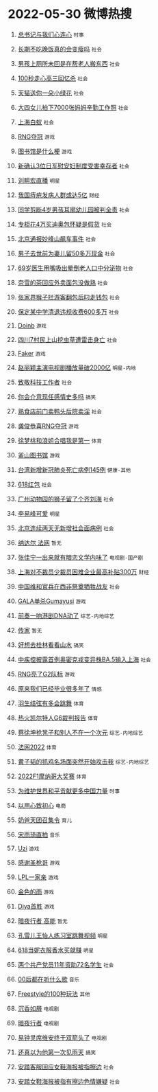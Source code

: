 # 2022-05-30 微博热搜 
1. [总书记与我们心连心](https://m.weibo.cn/search?containerid=100103type%3D1%26t%3D10%26q%3D%23%E6%80%BB%E4%B9%A6%E8%AE%B0%E4%B8%8E%E6%88%91%E4%BB%AC%E5%BF%83%E8%BF%9E%E5%BF%83%23&stream_entry_id=51&isnewpage=1&extparam=seat%3D1%26cate%3D10103%26dgr%3D0%26c_type%3D51%26pos%3D0%26filter_type%3Drealtimehot%26display_time%3D1653866658%26pre_seqid%3D1653866658598013753311&luicode=10000011&lfid=106003type%3D25%26t%3D3%26disable_hot%3D1%26filter_type%3Drealtimehot) `时事` 

2. [长期不吃晚饭真的会变瘦吗](https://m.weibo.cn/search?containerid=100103type%3D1%26t%3D10%26q%3D%23%E9%95%BF%E6%9C%9F%E4%B8%8D%E5%90%83%E6%99%9A%E9%A5%AD%E7%9C%9F%E7%9A%84%E4%BC%9A%E5%8F%98%E7%98%A6%E5%90%97%23&stream_entry_id=31&isnewpage=1&extparam=seat%3D1%26cate%3D0%26lcate%3D5001%26pos%3D0%26filter_type%3Drealtimehot%26dgr%3D0%26c_type%3D31%26flag%3D0%26realpos%3D1%26display_time%3D1653866658%26pre_seqid%3D1653866658598013753311&luicode=10000011&lfid=106003type%3D25%26t%3D3%26disable_hot%3D1%26filter_type%3Drealtimehot) `社会` 

3. [男孩上厕所未回是在帮老人搬东西](https://m.weibo.cn/search?containerid=100103type%3D1%26t%3D10%26q%3D%23%E7%94%B7%E5%AD%A9%E4%B8%8A%E5%8E%95%E6%89%80%E6%9C%AA%E5%9B%9E%E6%98%AF%E5%9C%A8%E5%B8%AE%E8%80%81%E4%BA%BA%E6%90%AC%E4%B8%9C%E8%A5%BF%23&stream_entry_id=31&isnewpage=1&extparam=seat%3D1%26cate%3D0%26lcate%3D5001%26pos%3D1%26filter_type%3Drealtimehot%26dgr%3D0%26c_type%3D31%26flag%3D0%26realpos%3D2%26display_time%3D1653866658%26pre_seqid%3D1653866658598013753311&luicode=10000011&lfid=106003type%3D25%26t%3D3%26disable_hot%3D1%26filter_type%3Drealtimehot) `社会` 

4. [100秒走心高三回忆杀](https://m.weibo.cn/search?containerid=100103type%3D1%26t%3D10%26q%3D%23100%E7%A7%92%E8%B5%B0%E5%BF%83%E9%AB%98%E4%B8%89%E5%9B%9E%E5%BF%86%E6%9D%80%23&stream_entry_id=31&isnewpage=1&extparam=seat%3D1%26cate%3D0%26lcate%3D5001%26pos%3D2%26filter_type%3Drealtimehot%26dgr%3D0%26c_type%3D31%26flag%3D0%26realpos%3D3%26display_time%3D1653866658%26pre_seqid%3D1653866658598013753311&luicode=10000011&lfid=106003type%3D25%26t%3D3%26disable_hot%3D1%26filter_type%3Drealtimehot) `社会` 

5. [天猫送你一朵小绿花](https://m.weibo.cn/search?containerid=100103type%3D1%26t%3D10%26q%3D%23%E5%A4%A9%E7%8C%AB%E9%80%81%E4%BD%A0%E4%B8%80%E6%9C%B5%E5%B0%8F%E7%BB%BF%E8%8A%B1%23&stream_entry_id=31&isnewpage=1&extparam=seat%3D1%26cate%3D0%26lcate%3D5001%26pos%3D3%26filter_type%3Drealtimehot%26dgr%3D0%26c_type%3D31%26adid%3D155815%26topic_ad%3D1%26display_time%3D1653866658%26pre_seqid%3D1653866658598013753311&luicode=10000011&lfid=106003type%3D25%26t%3D3%26disable_hot%3D1%26filter_type%3Drealtimehot) `社会` 

6. [大四女儿拍下7000张妈妈辛勤工作照](https://m.weibo.cn/search?containerid=100103type%3D1%26t%3D10%26q%3D%23%E5%A4%A7%E5%9B%9B%E5%A5%B3%E5%84%BF%E6%8B%8D%E4%B8%8B7000%E5%BC%A0%E5%A6%88%E5%A6%88%E8%BE%9B%E5%8B%A4%E5%B7%A5%E4%BD%9C%E7%85%A7%23&stream_entry_id=31&isnewpage=1&extparam=seat%3D1%26cate%3D0%26lcate%3D5001%26pos%3D4%26filter_type%3Drealtimehot%26dgr%3D0%26c_type%3D31%26flag%3D0%26realpos%3D4%26display_time%3D1653866658%26pre_seqid%3D1653866658598013753311&luicode=10000011&lfid=106003type%3D25%26t%3D3%26disable_hot%3D1%26filter_type%3Drealtimehot) `社会` 

7. [上海白蚁](https://m.weibo.cn/search?containerid=100103type%3D1%26t%3D10%26q%3D%23%E4%B8%8A%E6%B5%B7%E7%99%BD%E8%9A%81%23&stream_entry_id=31&isnewpage=1&extparam=seat%3D1%26cate%3D0%26lcate%3D5001%26pos%3D5%26filter_type%3Drealtimehot%26dgr%3D0%26c_type%3D31%26flag%3D0%26realpos%3D5%26display_time%3D1653866658%26pre_seqid%3D1653866658598013753311&luicode=10000011&lfid=106003type%3D25%26t%3D3%26disable_hot%3D1%26filter_type%3Drealtimehot) `社会` 

8. [RNG夺冠](https://m.weibo.cn/search?containerid=100103type%3D1%26t%3D10%26q%3D%23RNG%E5%A4%BA%E5%86%A0%23&stream_entry_id=31&isnewpage=1&extparam=seat%3D1%26cate%3D0%26lcate%3D5001%26pos%3D6%26filter_type%3Drealtimehot%26dgr%3D0%26c_type%3D31%26flag%3D16%26realpos%3D6%26display_time%3D1653866658%26pre_seqid%3D1653866658598013753311&luicode=10000011&lfid=106003type%3D25%26t%3D3%26disable_hot%3D1%26filter_type%3Drealtimehot) `游戏` 

9. [图书馆是什么梗](https://m.weibo.cn/search?containerid=100103type%3D1%26t%3D10%26q%3D%23%E5%9B%BE%E4%B9%A6%E9%A6%86%E6%98%AF%E4%BB%80%E4%B9%88%E6%A2%97%23&stream_entry_id=31&isnewpage=1&extparam=seat%3D1%26cate%3D0%26lcate%3D5001%26pos%3D7%26filter_type%3Drealtimehot%26dgr%3D0%26c_type%3D31%26flag%3D0%26realpos%3D7%26display_time%3D1653866658%26pre_seqid%3D1653866658598013753311&luicode=10000011&lfid=106003type%3D25%26t%3D3%26disable_hot%3D1%26filter_type%3Drealtimehot) `游戏` 

10. [新确认3位日军慰安妇制度受害幸存者](https://m.weibo.cn/search?containerid=100103type%3D1%26t%3D10%26q%3D%23%E6%96%B0%E7%A1%AE%E8%AE%A43%E4%BD%8D%E6%97%A5%E5%86%9B%E6%85%B0%E5%AE%89%E5%A6%87%E5%88%B6%E5%BA%A6%E5%8F%97%E5%AE%B3%E5%B9%B8%E5%AD%98%E8%80%85%23&stream_entry_id=31&isnewpage=1&extparam=seat%3D1%26cate%3D0%26lcate%3D5001%26pos%3D8%26filter_type%3Drealtimehot%26dgr%3D0%26c_type%3D31%26flag%3D0%26realpos%3D8%26display_time%3D1653866658%26pre_seqid%3D1653866658598013753311&luicode=10000011&lfid=106003type%3D25%26t%3D3%26disable_hot%3D1%26filter_type%3Drealtimehot) `社会` 

11. [刘畊宏直播](https://m.weibo.cn/search?containerid=100103type%3D1%26t%3D10%26q%3D%E5%88%98%E7%95%8A%E5%AE%8F%E7%9B%B4%E6%92%AD&stream_entry_id=31&isnewpage=1&extparam=seat%3D1%26cate%3D0%26lcate%3D5001%26pos%3D9%26filter_type%3Drealtimehot%26dgr%3D0%26c_type%3D31%26flag%3D0%26realpos%3D9%26display_time%3D1653866658%26pre_seqid%3D1653866658598013753311&luicode=10000011&lfid=106003type%3D25%26t%3D3%26disable_hot%3D1%26filter_type%3Drealtimehot) `明星` 

12. [我国痔疮发病人群或达5亿](https://m.weibo.cn/search?containerid=100103type%3D1%26t%3D10%26q%3D%23%E6%88%91%E5%9B%BD%E7%97%94%E7%96%AE%E5%8F%91%E7%97%85%E4%BA%BA%E7%BE%A4%E6%88%96%E8%BE%BE5%E4%BA%BF%23&stream_entry_id=31&isnewpage=1&extparam=seat%3D1%26cate%3D0%26lcate%3D5001%26pos%3D10%26filter_type%3Drealtimehot%26dgr%3D0%26c_type%3D31%26flag%3D0%26realpos%3D10%26display_time%3D1653866658%26pre_seqid%3D1653866658598013753311&luicode=10000011&lfid=106003type%3D25%26t%3D3%26disable_hot%3D1%26filter_type%3Drealtimehot) `财经` 

13. [同学剪断4岁男孩耳廓幼儿园被判全责](https://m.weibo.cn/search?containerid=100103type%3D1%26t%3D10%26q%3D%23%E5%90%8C%E5%AD%A6%E5%89%AA%E6%96%AD4%E5%B2%81%E7%94%B7%E5%AD%A9%E8%80%B3%E5%BB%93%E5%B9%BC%E5%84%BF%E5%9B%AD%E8%A2%AB%E5%88%A4%E5%85%A8%E8%B4%A3%23&stream_entry_id=31&isnewpage=1&extparam=seat%3D1%26cate%3D0%26lcate%3D5001%26pos%3D11%26filter_type%3Drealtimehot%26dgr%3D0%26c_type%3D31%26flag%3D0%26realpos%3D11%26display_time%3D1653866658%26pre_seqid%3D1653866658598013753311&luicode=10000011&lfid=106003type%3D25%26t%3D3%26disable_hot%3D1%26filter_type%3Drealtimehot) `社会` 

14. [专柜花4万买迪奥包怀疑是假货](https://m.weibo.cn/search?containerid=100103type%3D1%26t%3D10%26q%3D%23%E4%B8%93%E6%9F%9C%E8%8A%B14%E4%B8%87%E4%B9%B0%E8%BF%AA%E5%A5%A5%E5%8C%85%E6%80%80%E7%96%91%E6%98%AF%E5%81%87%E8%B4%A7%23&stream_entry_id=31&isnewpage=1&extparam=seat%3D1%26cate%3D0%26lcate%3D5001%26pos%3D12%26filter_type%3Drealtimehot%26dgr%3D0%26c_type%3D31%26flag%3D0%26realpos%3D12%26display_time%3D1653866658%26pre_seqid%3D1653866658598013753311&luicode=10000011&lfid=106003type%3D25%26t%3D3%26disable_hot%3D1%26filter_type%3Drealtimehot) `社会` 

15. [北京通报妙峰山飙车事件](https://m.weibo.cn/search?containerid=100103type%3D1%26t%3D10%26q%3D%23%E5%8C%97%E4%BA%AC%E9%80%9A%E6%8A%A5%E5%A6%99%E5%B3%B0%E5%B1%B1%E9%A3%99%E8%BD%A6%E4%BA%8B%E4%BB%B6%23&stream_entry_id=31&isnewpage=1&extparam=seat%3D1%26cate%3D0%26lcate%3D5001%26pos%3D13%26filter_type%3Drealtimehot%26dgr%3D0%26c_type%3D31%26flag%3D0%26realpos%3D13%26display_time%3D1653866658%26pre_seqid%3D1653866658598013753311&luicode=10000011&lfid=106003type%3D25%26t%3D3%26disable_hot%3D1%26filter_type%3Drealtimehot) `社会` 

16. [男子去世前为妻儿留50多万现金](https://m.weibo.cn/search?containerid=100103type%3D1%26t%3D10%26q%3D%23%E7%94%B7%E5%AD%90%E5%8E%BB%E4%B8%96%E5%89%8D%E4%B8%BA%E5%A6%BB%E5%84%BF%E7%95%9950%E5%A4%9A%E4%B8%87%E7%8E%B0%E9%87%91%23&stream_entry_id=31&isnewpage=1&extparam=seat%3D1%26cate%3D0%26lcate%3D5001%26pos%3D14%26filter_type%3Drealtimehot%26dgr%3D0%26c_type%3D31%26flag%3D0%26realpos%3D14%26display_time%3D1653866658%26pre_seqid%3D1653866658598013753311&luicode=10000011&lfid=106003type%3D25%26t%3D3%26disable_hot%3D1%26filter_type%3Drealtimehot) `社会` 

17. [69岁医生用嘴吸出晕倒老人口中分泌物](https://m.weibo.cn/search?containerid=100103type%3D1%26t%3D10%26q%3D%2369%E5%B2%81%E5%8C%BB%E7%94%9F%E7%94%A8%E5%98%B4%E5%90%B8%E5%87%BA%E6%99%95%E5%80%92%E8%80%81%E4%BA%BA%E5%8F%A3%E4%B8%AD%E5%88%86%E6%B3%8C%E7%89%A9%23&stream_entry_id=31&isnewpage=1&extparam=seat%3D1%26cate%3D0%26lcate%3D5001%26pos%3D15%26filter_type%3Drealtimehot%26dgr%3D0%26c_type%3D31%26flag%3D0%26realpos%3D15%26display_time%3D1653866658%26pre_seqid%3D1653866658598013753311&luicode=10000011&lfid=106003type%3D25%26t%3D3%26disable_hot%3D1%26filter_type%3Drealtimehot) `社会` 

18. [奈雪的茶回应外卖面包没做熟](https://m.weibo.cn/search?containerid=100103type%3D1%26t%3D10%26q%3D%23%E5%A5%88%E9%9B%AA%E7%9A%84%E8%8C%B6%E5%9B%9E%E5%BA%94%E5%A4%96%E5%8D%96%E9%9D%A2%E5%8C%85%E6%B2%A1%E5%81%9A%E7%86%9F%23&stream_entry_id=31&isnewpage=1&extparam=seat%3D1%26cate%3D0%26lcate%3D5001%26pos%3D16%26filter_type%3Drealtimehot%26dgr%3D0%26c_type%3D31%26flag%3D0%26realpos%3D16%26display_time%3D1653866658%26pre_seqid%3D1653866658598013753311&luicode=10000011&lfid=106003type%3D25%26t%3D3%26disable_hot%3D1%26filter_type%3Drealtimehot) `社会` 

19. [张家界猴子拦游客翻包后叼走钱包](https://m.weibo.cn/search?containerid=100103type%3D1%26t%3D10%26q%3D%23%E5%BC%A0%E5%AE%B6%E7%95%8C%E7%8C%B4%E5%AD%90%E6%8B%A6%E6%B8%B8%E5%AE%A2%E7%BF%BB%E5%8C%85%E5%90%8E%E5%8F%BC%E8%B5%B0%E9%92%B1%E5%8C%85%23&stream_entry_id=31&isnewpage=1&extparam=seat%3D1%26cate%3D0%26lcate%3D5001%26pos%3D17%26filter_type%3Drealtimehot%26dgr%3D0%26c_type%3D31%26flag%3D0%26realpos%3D17%26display_time%3D1653866658%26pre_seqid%3D1653866658598013753311&luicode=10000011&lfid=106003type%3D25%26t%3D3%26disable_hot%3D1%26filter_type%3Drealtimehot) `社会` 

20. [保定某中学清退违规收费600多万](https://m.weibo.cn/search?containerid=100103type%3D1%26t%3D10%26q%3D%23%E4%BF%9D%E5%AE%9A%E6%9F%90%E4%B8%AD%E5%AD%A6%E6%B8%85%E9%80%80%E8%BF%9D%E8%A7%84%E6%94%B6%E8%B4%B9600%E5%A4%9A%E4%B8%87%23&stream_entry_id=31&isnewpage=1&extparam=seat%3D1%26cate%3D0%26lcate%3D5001%26pos%3D18%26filter_type%3Drealtimehot%26dgr%3D0%26c_type%3D31%26flag%3D0%26realpos%3D18%26display_time%3D1653866658%26pre_seqid%3D1653866658598013753311&luicode=10000011&lfid=106003type%3D25%26t%3D3%26disable_hot%3D1%26filter_type%3Drealtimehot) `社会` 

21. [Doinb](https://m.weibo.cn/search?containerid=100103type%3D1%26t%3D10%26q%3DDoinb&stream_entry_id=31&isnewpage=1&extparam=seat%3D1%26cate%3D0%26lcate%3D5001%26pos%3D19%26filter_type%3Drealtimehot%26dgr%3D0%26c_type%3D31%26flag%3D0%26realpos%3D19%26display_time%3D1653866658%26pre_seqid%3D1653866658598013753311&luicode=10000011&lfid=106003type%3D25%26t%3D3%26disable_hot%3D1%26filter_type%3Drealtimehot) `游戏` 

22. [四川7村民上山挖虫草遭雷击身亡](https://m.weibo.cn/search?containerid=100103type%3D1%26t%3D10%26q%3D%23%E5%9B%9B%E5%B7%9D7%E6%9D%91%E6%B0%91%E4%B8%8A%E5%B1%B1%E6%8C%96%E8%99%AB%E8%8D%89%E9%81%AD%E9%9B%B7%E5%87%BB%E8%BA%AB%E4%BA%A1%23&stream_entry_id=31&isnewpage=1&extparam=seat%3D1%26cate%3D0%26lcate%3D5001%26pos%3D20%26filter_type%3Drealtimehot%26dgr%3D0%26c_type%3D31%26flag%3D0%26realpos%3D20%26display_time%3D1653866658%26pre_seqid%3D1653866658598013753311&luicode=10000011&lfid=106003type%3D25%26t%3D3%26disable_hot%3D1%26filter_type%3Drealtimehot) `社会` 

23. [Faker](https://m.weibo.cn/search?containerid=100103type%3D1%26t%3D10%26q%3DFaker&stream_entry_id=31&isnewpage=1&extparam=seat%3D1%26cate%3D0%26lcate%3D5001%26pos%3D21%26filter_type%3Drealtimehot%26dgr%3D0%26c_type%3D31%26flag%3D0%26realpos%3D21%26display_time%3D1653866658%26pre_seqid%3D1653866658598013753311&luicode=10000011&lfid=106003type%3D25%26t%3D3%26disable_hot%3D1%26filter_type%3Drealtimehot) `游戏` 

24. [赵丽颖主演电视剧播放量破2000亿](https://m.weibo.cn/search?containerid=100103type%3D1%26t%3D10%26q%3D%23%E8%B5%B5%E4%B8%BD%E9%A2%96%E4%B8%BB%E6%BC%94%E7%94%B5%E8%A7%86%E5%89%A7%E6%92%AD%E6%94%BE%E9%87%8F%E7%A0%B42000%E4%BA%BF%23&stream_entry_id=31&isnewpage=1&extparam=seat%3D1%26cate%3D0%26lcate%3D5001%26pos%3D22%26filter_type%3Drealtimehot%26dgr%3D0%26c_type%3D31%26flag%3D0%26realpos%3D22%26display_time%3D1653866658%26pre_seqid%3D1653866658598013753311&luicode=10000011&lfid=106003type%3D25%26t%3D3%26disable_hot%3D1%26filter_type%3Drealtimehot) `明星-内地` 

25. [致敬科技工作者](https://m.weibo.cn/search?containerid=100103type%3D1%26t%3D10%26q%3D%23%E8%87%B4%E6%95%AC%E7%A7%91%E6%8A%80%E5%B7%A5%E4%BD%9C%E8%80%85%23&stream_entry_id=31&isnewpage=1&extparam=seat%3D1%26cate%3D0%26lcate%3D5001%26pos%3D23%26filter_type%3Drealtimehot%26dgr%3D0%26c_type%3D31%26flag%3D1%26realpos%3D23%26display_time%3D1653866658%26pre_seqid%3D1653866658598013753311&luicode=10000011&lfid=106003type%3D25%26t%3D3%26disable_hot%3D1%26filter_type%3Drealtimehot) `社会` 

26. [你会介意现任感情史多吗](https://m.weibo.cn/search?containerid=100103type%3D1%26t%3D10%26q%3D%23%E4%BD%A0%E4%BC%9A%E4%BB%8B%E6%84%8F%E7%8E%B0%E4%BB%BB%E6%84%9F%E6%83%85%E5%8F%B2%E5%A4%9A%E5%90%97%23&stream_entry_id=31&isnewpage=1&extparam=seat%3D1%26cate%3D0%26lcate%3D5001%26pos%3D24%26filter_type%3Drealtimehot%26dgr%3D0%26c_type%3D31%26flag%3D0%26realpos%3D24%26display_time%3D1653866658%26pre_seqid%3D1653866658598013753311&luicode=10000011&lfid=106003type%3D25%26t%3D3%26disable_hot%3D1%26filter_type%3Drealtimehot) `搞笑` 

27. [熟食店前门卖鸭头后院卖淫](https://m.weibo.cn/search?containerid=100103type%3D1%26t%3D10%26q%3D%23%E7%86%9F%E9%A3%9F%E5%BA%97%E5%89%8D%E9%97%A8%E5%8D%96%E9%B8%AD%E5%A4%B4%E5%90%8E%E9%99%A2%E5%8D%96%E6%B7%AB%23&stream_entry_id=31&isnewpage=1&extparam=seat%3D1%26cate%3D0%26lcate%3D5001%26pos%3D25%26filter_type%3Drealtimehot%26dgr%3D0%26c_type%3D31%26flag%3D0%26realpos%3D25%26display_time%3D1653866658%26pre_seqid%3D1653866658598013753311&luicode=10000011&lfid=106003type%3D25%26t%3D3%26disable_hot%3D1%26filter_type%3Drealtimehot) `社会` 

28. [龚俊恭喜RNG夺冠](https://m.weibo.cn/search?containerid=100103type%3D1%26t%3D10%26q%3D%23%E9%BE%9A%E4%BF%8A%E6%81%AD%E5%96%9CRNG%E5%A4%BA%E5%86%A0%23&stream_entry_id=31&isnewpage=1&extparam=seat%3D1%26cate%3D0%26lcate%3D5001%26pos%3D26%26filter_type%3Drealtimehot%26dgr%3D0%26c_type%3D31%26flag%3D0%26realpos%3D26%26display_time%3D1653866658%26pre_seqid%3D1653866658598013753311&luicode=10000011&lfid=106003type%3D25%26t%3D3%26disable_hot%3D1%26filter_type%3Drealtimehot) `游戏` 

29. [徐梦桃和浪姐合唱我是第一](https://m.weibo.cn/search?containerid=100103type%3D1%26t%3D10%26q%3D%23%E5%BE%90%E6%A2%A6%E6%A1%83%E5%92%8C%E6%B5%AA%E5%A7%90%E5%90%88%E5%94%B1%E6%88%91%E6%98%AF%E7%AC%AC%E4%B8%80%23&stream_entry_id=31&isnewpage=1&extparam=seat%3D1%26cate%3D0%26lcate%3D5001%26pos%3D27%26filter_type%3Drealtimehot%26dgr%3D0%26c_type%3D31%26flag%3D0%26realpos%3D27%26display_time%3D1653866658%26pre_seqid%3D1653866658598013753311&luicode=10000011&lfid=106003type%3D25%26t%3D3%26disable_hot%3D1%26filter_type%3Drealtimehot) `体育` 

30. [釜山图书馆](https://m.weibo.cn/search?containerid=100103type%3D1%26t%3D10%26q%3D%23%E9%87%9C%E5%B1%B1%E5%9B%BE%E4%B9%A6%E9%A6%86%23&stream_entry_id=31&isnewpage=1&extparam=seat%3D1%26cate%3D0%26lcate%3D5001%26pos%3D28%26filter_type%3Drealtimehot%26dgr%3D0%26c_type%3D31%26flag%3D0%26realpos%3D28%26display_time%3D1653866658%26pre_seqid%3D1653866658598013753311&luicode=10000011&lfid=106003type%3D25%26t%3D3%26disable_hot%3D1%26filter_type%3Drealtimehot) `游戏` 

31. [台湾新增新冠肺炎死亡病例145例](https://m.weibo.cn/search?containerid=100103type%3D1%26t%3D10%26q%3D%23%E5%8F%B0%E6%B9%BE%E6%96%B0%E5%A2%9E%E6%96%B0%E5%86%A0%E8%82%BA%E7%82%8E%E6%AD%BB%E4%BA%A1%E7%97%85%E4%BE%8B145%E4%BE%8B%23&stream_entry_id=31&isnewpage=1&extparam=seat%3D1%26cate%3D0%26lcate%3D5001%26pos%3D29%26filter_type%3Drealtimehot%26dgr%3D0%26c_type%3D31%26flag%3D0%26realpos%3D29%26display_time%3D1653866658%26pre_seqid%3D1653866658598013753311&luicode=10000011&lfid=106003type%3D25%26t%3D3%26disable_hot%3D1%26filter_type%3Drealtimehot) `健康-其他` 

32. [618红包](https://m.weibo.cn/search?containerid=100103type%3D1%26t%3D10%26q%3D%23618%E7%BA%A2%E5%8C%85%23&stream_entry_id=31&isnewpage=1&extparam=seat%3D1%26cate%3D0%26lcate%3D5001%26pos%3D30%26filter_type%3Drealtimehot%26dgr%3D0%26c_type%3D31%26flag%3D0%26realpos%3D30%26display_time%3D1653866658%26pre_seqid%3D1653866658598013753311&luicode=10000011&lfid=106003type%3D25%26t%3D3%26disable_hot%3D1%26filter_type%3Drealtimehot) `社会` 

33. [广州动物园的狮子留了个齐刘海](https://m.weibo.cn/search?containerid=100103type%3D1%26t%3D10%26q%3D%23%E5%B9%BF%E5%B7%9E%E5%8A%A8%E7%89%A9%E5%9B%AD%E7%9A%84%E7%8B%AE%E5%AD%90%E7%95%99%E4%BA%86%E4%B8%AA%E9%BD%90%E5%88%98%E6%B5%B7%23&stream_entry_id=31&isnewpage=1&extparam=seat%3D1%26cate%3D0%26lcate%3D5001%26pos%3D31%26filter_type%3Drealtimehot%26dgr%3D0%26c_type%3D31%26flag%3D0%26realpos%3D31%26display_time%3D1653866658%26pre_seqid%3D1653866658598013753311&luicode=10000011&lfid=106003type%3D25%26t%3D3%26disable_hot%3D1%26filter_type%3Drealtimehot) `社会` 

34. [李易峰可爱](https://m.weibo.cn/search?containerid=100103type%3D1%26t%3D10%26q%3D%23%E6%9D%8E%E6%98%93%E5%B3%B0%E5%8F%AF%E7%88%B1%23&stream_entry_id=31&isnewpage=1&extparam=seat%3D1%26cate%3D0%26lcate%3D5001%26pos%3D32%26filter_type%3Drealtimehot%26dgr%3D0%26c_type%3D31%26flag%3D0%26realpos%3D32%26display_time%3D1653866658%26pre_seqid%3D1653866658598013753311&luicode=10000011&lfid=106003type%3D25%26t%3D3%26disable_hot%3D1%26filter_type%3Drealtimehot) `明星` 

35. [北京连续两天无新增社会面病例](https://m.weibo.cn/search?containerid=100103type%3D1%26t%3D10%26q%3D%23%E5%8C%97%E4%BA%AC%E8%BF%9E%E7%BB%AD%E4%B8%A4%E5%A4%A9%E6%97%A0%E6%96%B0%E5%A2%9E%E7%A4%BE%E4%BC%9A%E9%9D%A2%E7%97%85%E4%BE%8B%23&stream_entry_id=31&isnewpage=1&extparam=seat%3D1%26cate%3D0%26lcate%3D5001%26pos%3D33%26filter_type%3Drealtimehot%26dgr%3D0%26c_type%3D31%26flag%3D0%26realpos%3D33%26display_time%3D1653866658%26pre_seqid%3D1653866658598013753311&luicode=10000011&lfid=106003type%3D25%26t%3D3%26disable_hot%3D1%26filter_type%3Drealtimehot) `社会` 

36. [纳达尔 法网](https://m.weibo.cn/search?containerid=100103type%3D1%26t%3D10%26q%3D%E7%BA%B3%E8%BE%BE%E5%B0%94+%E6%B3%95%E7%BD%91&stream_entry_id=31&isnewpage=1&extparam=seat%3D1%26cate%3D0%26lcate%3D5001%26pos%3D34%26filter_type%3Drealtimehot%26dgr%3D0%26c_type%3D31%26flag%3D0%26realpos%3D34%26display_time%3D1653866658%26pre_seqid%3D1653866658598013753311&luicode=10000011&lfid=106003type%3D25%26t%3D3%26disable_hot%3D1%26filter_type%3Drealtimehot) `暂无` 

37. [张佳宁一出来就有暗恋文学内味了](https://m.weibo.cn/search?containerid=100103type%3D1%26t%3D10%26q%3D%23%E5%BC%A0%E4%BD%B3%E5%AE%81%E4%B8%80%E5%87%BA%E6%9D%A5%E5%B0%B1%E6%9C%89%E6%9A%97%E6%81%8B%E6%96%87%E5%AD%A6%E5%86%85%E5%91%B3%E4%BA%86%23&stream_entry_id=31&isnewpage=1&extparam=seat%3D1%26cate%3D0%26lcate%3D5001%26pos%3D35%26filter_type%3Drealtimehot%26dgr%3D0%26c_type%3D31%26flag%3D0%26realpos%3D35%26display_time%3D1653866658%26pre_seqid%3D1653866658598013753311&luicode=10000011&lfid=106003type%3D25%26t%3D3%26disable_hot%3D1%26filter_type%3Drealtimehot) `电视剧-国产剧` 

38. [上海对不裁员少裁员困难企业最高补贴300万](https://m.weibo.cn/search?containerid=100103type%3D1%26t%3D10%26q%3D%23%E4%B8%8A%E6%B5%B7%E5%AF%B9%E4%B8%8D%E8%A3%81%E5%91%98%E5%B0%91%E8%A3%81%E5%91%98%E5%9B%B0%E9%9A%BE%E4%BC%81%E4%B8%9A%E6%9C%80%E9%AB%98%E8%A1%A5%E8%B4%B4300%E4%B8%87%23&stream_entry_id=31&isnewpage=1&extparam=seat%3D1%26cate%3D0%26lcate%3D5001%26pos%3D36%26filter_type%3Drealtimehot%26dgr%3D0%26c_type%3D31%26flag%3D0%26realpos%3D36%26display_time%3D1653866658%26pre_seqid%3D1653866658598013753311&luicode=10000011&lfid=106003type%3D25%26t%3D3%26disable_hot%3D1%26filter_type%3Drealtimehot) `财经` 

39. [中国维和官兵在西非祭奠牺牲战友](https://m.weibo.cn/search?containerid=100103type%3D1%26t%3D10%26q%3D%23%E4%B8%AD%E5%9B%BD%E7%BB%B4%E5%92%8C%E5%AE%98%E5%85%B5%E5%9C%A8%E8%A5%BF%E9%9D%9E%E7%A5%AD%E5%A5%A0%E7%89%BA%E7%89%B2%E6%88%98%E5%8F%8B%23&stream_entry_id=31&isnewpage=1&extparam=seat%3D1%26cate%3D0%26lcate%3D5001%26pos%3D37%26filter_type%3Drealtimehot%26dgr%3D0%26c_type%3D31%26flag%3D0%26realpos%3D37%26display_time%3D1653866658%26pre_seqid%3D1653866658598013753311&luicode=10000011&lfid=106003type%3D25%26t%3D3%26disable_hot%3D1%26filter_type%3Drealtimehot) `社会` 

40. [GALA单杀Gumayusi](https://m.weibo.cn/search?containerid=100103type%3D1%26t%3D10%26q%3D%23GALA%E5%8D%95%E6%9D%80Gumayusi%23&stream_entry_id=31&isnewpage=1&extparam=seat%3D1%26cate%3D0%26lcate%3D5001%26pos%3D38%26filter_type%3Drealtimehot%26dgr%3D0%26c_type%3D31%26flag%3D0%26realpos%3D38%26display_time%3D1653866658%26pre_seqid%3D1653866658598013753311&luicode=10000011&lfid=106003type%3D25%26t%3D3%26disable_hot%3D1%26filter_type%3Drealtimehot) `游戏` 

41. [前奏一响港剧DNA动了](https://m.weibo.cn/search?containerid=100103type%3D1%26t%3D10%26q%3D%23%E5%89%8D%E5%A5%8F%E4%B8%80%E5%93%8D%E6%B8%AF%E5%89%A7DNA%E5%8A%A8%E4%BA%86%23&stream_entry_id=31&isnewpage=1&extparam=seat%3D1%26cate%3D0%26lcate%3D5001%26pos%3D39%26filter_type%3Drealtimehot%26dgr%3D0%26c_type%3D31%26flag%3D0%26realpos%3D39%26display_time%3D1653866658%26pre_seqid%3D1653866658598013753311&luicode=10000011&lfid=106003type%3D25%26t%3D3%26disable_hot%3D1%26filter_type%3Drealtimehot) `综艺-内地综艺` 

42. [传家](https://m.weibo.cn/search?containerid=100103type%3D1%26t%3D10%26q%3D%E4%BC%A0%E5%AE%B6&stream_entry_id=31&isnewpage=1&extparam=seat%3D1%26cate%3D0%26lcate%3D5001%26pos%3D40%26filter_type%3Drealtimehot%26dgr%3D0%26c_type%3D31%26flag%3D0%26realpos%3D40%26display_time%3D1653866658%26pre_seqid%3D1653866658598013753311&luicode=10000011&lfid=106003type%3D25%26t%3D3%26disable_hot%3D1%26filter_type%3Drealtimehot) `暂无` 

43. [好想去桂林看看山水](https://m.weibo.cn/search?containerid=100103type%3D1%26t%3D10%26q%3D%23%E5%A5%BD%E6%83%B3%E5%8E%BB%E6%A1%82%E6%9E%97%E7%9C%8B%E7%9C%8B%E5%B1%B1%E6%B0%B4%23&stream_entry_id=31&isnewpage=1&extparam=seat%3D1%26cate%3D0%26lcate%3D5001%26pos%3D41%26filter_type%3Drealtimehot%26dgr%3D0%26c_type%3D31%26flag%3D1%26realpos%3D41%26display_time%3D1653866658%26pre_seqid%3D1653866658598013753311&luicode=10000011&lfid=106003type%3D25%26t%3D3%26disable_hot%3D1%26filter_type%3Drealtimehot) `搞笑` 

44. [中疾控披露首例奥密克戎变异株BA.5输入上海](https://m.weibo.cn/search?containerid=100103type%3D1%26t%3D10%26q%3D%23%E4%B8%AD%E7%96%BE%E6%8E%A7%E6%8A%AB%E9%9C%B2%E9%A6%96%E4%BE%8B%E5%A5%A5%E5%AF%86%E5%85%8B%E6%88%8E%E5%8F%98%E5%BC%82%E6%A0%AABA.5%E8%BE%93%E5%85%A5%E4%B8%8A%E6%B5%B7%23&stream_entry_id=31&isnewpage=1&extparam=seat%3D1%26cate%3D0%26lcate%3D5001%26pos%3D42%26filter_type%3Drealtimehot%26dgr%3D0%26c_type%3D31%26flag%3D0%26realpos%3D42%26display_time%3D1653866658%26pre_seqid%3D1653866658598013753311&luicode=10000011&lfid=106003type%3D25%26t%3D3%26disable_hot%3D1%26filter_type%3Drealtimehot) `社会` 

45. [RNG亮了G2队标](https://m.weibo.cn/search?containerid=100103type%3D1%26t%3D10%26q%3D%23RNG%E4%BA%AE%E4%BA%86G2%E9%98%9F%E6%A0%87%23&stream_entry_id=31&isnewpage=1&extparam=seat%3D1%26cate%3D0%26lcate%3D5001%26pos%3D43%26filter_type%3Drealtimehot%26dgr%3D0%26c_type%3D31%26flag%3D0%26realpos%3D43%26display_time%3D1653866658%26pre_seqid%3D1653866658598013753311&luicode=10000011&lfid=106003type%3D25%26t%3D3%26disable_hot%3D1%26filter_type%3Drealtimehot) `游戏` 

46. [原来我们已经毕业很多年了](https://m.weibo.cn/search?containerid=100103type%3D1%26t%3D10%26q%3D%23%E5%8E%9F%E6%9D%A5%E6%88%91%E4%BB%AC%E5%B7%B2%E7%BB%8F%E6%AF%95%E4%B8%9A%E5%BE%88%E5%A4%9A%E5%B9%B4%E4%BA%86%23&stream_entry_id=31&isnewpage=1&extparam=seat%3D1%26cate%3D0%26lcate%3D5001%26pos%3D44%26filter_type%3Drealtimehot%26dgr%3D0%26c_type%3D31%26flag%3D0%26realpos%3D44%26display_time%3D1653866658%26pre_seqid%3D1653866658598013753311&luicode=10000011&lfid=106003type%3D25%26t%3D3%26disable_hot%3D1%26filter_type%3Drealtimehot) `情感` 

47. [羽生结弦有多会跳舞](https://m.weibo.cn/search?containerid=100103type%3D1%26t%3D10%26q%3D%23%E7%BE%BD%E7%94%9F%E7%BB%93%E5%BC%A6%E6%9C%89%E5%A4%9A%E4%BC%9A%E8%B7%B3%E8%88%9E%23&stream_entry_id=31&isnewpage=1&extparam=seat%3D1%26cate%3D0%26lcate%3D5001%26pos%3D45%26filter_type%3Drealtimehot%26dgr%3D0%26c_type%3D31%26flag%3D1%26realpos%3D45%26display_time%3D1653866658%26pre_seqid%3D1653866658598013753311&luicode=10000011&lfid=106003type%3D25%26t%3D3%26disable_hot%3D1%26filter_type%3Drealtimehot) `体育` 

48. [热火凯尔特人G6裁判报告](https://m.weibo.cn/search?containerid=100103type%3D1%26t%3D10%26q%3D%23%E7%83%AD%E7%81%AB%E5%87%AF%E5%B0%94%E7%89%B9%E4%BA%BAG6%E8%A3%81%E5%88%A4%E6%8A%A5%E5%91%8A%23&stream_entry_id=31&isnewpage=1&extparam=seat%3D1%26cate%3D0%26lcate%3D5001%26pos%3D46%26filter_type%3Drealtimehot%26dgr%3D0%26c_type%3D31%26flag%3D0%26realpos%3D46%26display_time%3D1653866658%26pre_seqid%3D1653866658598013753311&luicode=10000011&lfid=106003type%3D25%26t%3D3%26disable_hot%3D1%26filter_type%3Drealtimehot) `体育` 

49. [蔡徐坤抢凳子和别人不在一个次元](https://m.weibo.cn/search?containerid=100103type%3D1%26t%3D10%26q%3D%23%E8%94%A1%E5%BE%90%E5%9D%A4%E6%8A%A2%E5%87%B3%E5%AD%90%E5%92%8C%E5%88%AB%E4%BA%BA%E4%B8%8D%E5%9C%A8%E4%B8%80%E4%B8%AA%E6%AC%A1%E5%85%83%23&stream_entry_id=31&isnewpage=1&extparam=seat%3D1%26cate%3D0%26lcate%3D5001%26pos%3D47%26filter_type%3Drealtimehot%26dgr%3D0%26c_type%3D31%26flag%3D0%26realpos%3D47%26display_time%3D1653866658%26pre_seqid%3D1653866658598013753311&luicode=10000011&lfid=106003type%3D25%26t%3D3%26disable_hot%3D1%26filter_type%3Drealtimehot) `综艺-内地综艺` 

50. [法网2022](https://m.weibo.cn/search?containerid=100103type%3D1%26t%3D10%26q%3D%23%E6%B3%95%E7%BD%912022%23&stream_entry_id=31&isnewpage=1&extparam=seat%3D1%26cate%3D0%26lcate%3D5001%26pos%3D48%26filter_type%3Drealtimehot%26dgr%3D0%26c_type%3D31%26flag%3D0%26realpos%3D48%26display_time%3D1653866658%26pre_seqid%3D1653866658598013753311&luicode=10000011&lfid=106003type%3D25%26t%3D3%26disable_hot%3D1%26filter_type%3Drealtimehot) `体育` 

51. [黄子韬的抓鸡名场面突然开始攻击我](https://m.weibo.cn/search?containerid=100103type%3D1%26t%3D10%26q%3D%23%E9%BB%84%E5%AD%90%E9%9F%AC%E7%9A%84%E6%8A%93%E9%B8%A1%E5%90%8D%E5%9C%BA%E9%9D%A2%E7%AA%81%E7%84%B6%E5%BC%80%E5%A7%8B%E6%94%BB%E5%87%BB%E6%88%91%23&stream_entry_id=31&isnewpage=1&extparam=seat%3D1%26cate%3D0%26lcate%3D5001%26pos%3D49%26filter_type%3Drealtimehot%26dgr%3D0%26c_type%3D31%26flag%3D0%26realpos%3D49%26display_time%3D1653866658%26pre_seqid%3D1653866658598013753311&luicode=10000011&lfid=106003type%3D25%26t%3D3%26disable_hot%3D1%26filter_type%3Drealtimehot) `综艺-内地综艺` 

52. [2022F1摩纳哥大奖赛](https://m.weibo.cn/search?containerid=100103type%3D1%26t%3D10%26q%3D%232022F1%E6%91%A9%E7%BA%B3%E5%93%A5%E5%A4%A7%E5%A5%96%E8%B5%9B%23&stream_entry_id=31&isnewpage=1&extparam=seat%3D1%26cate%3D0%26lcate%3D5001%26pos%3D50%26filter_type%3Drealtimehot%26dgr%3D0%26c_type%3D31%26flag%3D1%26realpos%3D50%26display_time%3D1653866658%26pre_seqid%3D1653866658598013753311&luicode=10000011&lfid=106003type%3D25%26t%3D3%26disable_hot%3D1%26filter_type%3Drealtimehot) `体育` 

53. [为维护世界和平贡献更多中国力量](https://m.weibo.cn/search?containerid=100103type%3D1%26t%3D10%26q%3D%23%E4%B8%BA%E7%BB%B4%E6%8A%A4%E4%B8%96%E7%95%8C%E5%92%8C%E5%B9%B3%E8%B4%A1%E7%8C%AE%E6%9B%B4%E5%A4%9A%E4%B8%AD%E5%9B%BD%E5%8A%9B%E9%87%8F%23&stream_entry_id=51&isnewpage=1&extparam=seat%3D1%26cate%3D10103%26dgr%3D0%26c_type%3D51%26pos%3D0%26filter_type%3Drealtimehot%26display_time%3D1653863062%26pre_seqid%3D16538630628190429155341&luicode=10000011&lfid=106003type%3D25%26t%3D3%26disable_hot%3D1%26filter_type%3Drealtimehot) `时事` 

54. [以用心致初心](https://m.weibo.cn/search?containerid=100103type%3D1%26t%3D10%26q%3D%23%E4%BB%A5%E7%94%A8%E5%BF%83%E8%87%B4%E5%88%9D%E5%BF%83%23&stream_entry_id=31&isnewpage=1&extparam=seat%3D1%26cate%3D0%26lcate%3D5001%26pos%3D3%26filter_type%3Drealtimehot%26dgr%3D0%26c_type%3D31%26adid%3D155732%26topic_ad%3D1%26display_time%3D1653863062%26pre_seqid%3D16538630628190429155341&luicode=10000011&lfid=106003type%3D25%26t%3D3%26disable_hot%3D1%26filter_type%3Drealtimehot) `电商` 

55. [奶爸天团召集令](https://m.weibo.cn/search?containerid=100103type%3D1%26t%3D10%26q%3D%23%E5%A5%B6%E7%88%B8%E5%A4%A9%E5%9B%A2%E5%8F%AC%E9%9B%86%E4%BB%A4%23&stream_entry_id=31&isnewpage=1&extparam=seat%3D1%26cate%3D0%26lcate%3D5001%26pos%3D7%26filter_type%3Drealtimehot%26dgr%3D0%26c_type%3D31%26adid%3D155898%26topic_ad%3D1%26display_time%3D1653863062%26pre_seqid%3D16538630628190429155341&luicode=10000011&lfid=106003type%3D25%26t%3D3%26disable_hot%3D1%26filter_type%3Drealtimehot) `育儿` 

56. [宋雨琦直拍](https://m.weibo.cn/search?containerid=100103type%3D1%26t%3D10%26q%3D%23%E5%AE%8B%E9%9B%A8%E7%90%A6%E7%9B%B4%E6%8B%8D%23&stream_entry_id=31&isnewpage=1&extparam=seat%3D1%26cate%3D0%26lcate%3D5001%26pos%3D46%26filter_type%3Drealtimehot%26dgr%3D0%26c_type%3D31%26flag%3D0%26realpos%3D45%26display_time%3D1653863062%26pre_seqid%3D16538630628190429155341&luicode=10000011&lfid=106003type%3D25%26t%3D3%26disable_hot%3D1%26filter_type%3Drealtimehot) `音乐` 

57. [Uzi](https://m.weibo.cn/search?containerid=100103type%3D1%26t%3D10%26q%3D%23Uzi%23&stream_entry_id=31&isnewpage=1&extparam=seat%3D1%26cate%3D0%26lcate%3D5001%26pos%3D47%26filter_type%3Drealtimehot%26dgr%3D0%26c_type%3D31%26flag%3D0%26realpos%3D46%26display_time%3D1653863062%26pre_seqid%3D16538630628190429155341&luicode=10000011&lfid=106003type%3D25%26t%3D3%26disable_hot%3D1%26filter_type%3Drealtimehot) `游戏` 

58. [感谢圣枪哥](https://m.weibo.cn/search?containerid=100103type%3D1%26t%3D10%26q%3D%23%E6%84%9F%E8%B0%A2%E5%9C%A3%E6%9E%AA%E5%93%A5%23&stream_entry_id=31&isnewpage=1&extparam=seat%3D1%26cate%3D0%26lcate%3D5001%26pos%3D48%26filter_type%3Drealtimehot%26dgr%3D0%26c_type%3D31%26flag%3D0%26realpos%3D47%26display_time%3D1653863062%26pre_seqid%3D16538630628190429155341&luicode=10000011&lfid=106003type%3D25%26t%3D3%26disable_hot%3D1%26filter_type%3Drealtimehot) `游戏` 

59. [LPL一家亲](https://m.weibo.cn/search?containerid=100103type%3D1%26t%3D10%26q%3D%23LPL%E4%B8%80%E5%AE%B6%E4%BA%B2%23&stream_entry_id=31&isnewpage=1&extparam=seat%3D1%26cate%3D0%26lcate%3D5001%26pos%3D49%26filter_type%3Drealtimehot%26dgr%3D0%26c_type%3D31%26flag%3D0%26realpos%3D48%26display_time%3D1653863062%26pre_seqid%3D16538630628190429155341&luicode=10000011&lfid=106003type%3D25%26t%3D3%26disable_hot%3D1%26filter_type%3Drealtimehot) `游戏` 

60. [金色的雨](https://m.weibo.cn/search?containerid=100103type%3D1%26t%3D10%26q%3D%23%E9%87%91%E8%89%B2%E7%9A%84%E9%9B%A8%23&stream_entry_id=31&isnewpage=1&extparam=seat%3D1%26cate%3D0%26lcate%3D5001%26pos%3D50%26filter_type%3Drealtimehot%26dgr%3D0%26c_type%3D31%26flag%3D0%26realpos%3D49%26display_time%3D1653863062%26pre_seqid%3D16538630628190429155341&luicode=10000011&lfid=106003type%3D25%26t%3D3%26disable_hot%3D1%26filter_type%3Drealtimehot) `游戏` 

61. [Diya首胜](https://m.weibo.cn/search?containerid=100103type%3D1%26t%3D10%26q%3D%23Diya%E9%A6%96%E8%83%9C%23&stream_entry_id=31&isnewpage=1&extparam=seat%3D1%26cate%3D0%26lcate%3D5001%26pos%3D51%26filter_type%3Drealtimehot%26dgr%3D0%26c_type%3D31%26flag%3D0%26realpos%3D50%26display_time%3D1653863062%26pre_seqid%3D16538630628190429155341&luicode=10000011&lfid=106003type%3D25%26t%3D3%26disable_hot%3D1%26filter_type%3Drealtimehot) `游戏` 

62. [暗夜行者 高能](https://m.weibo.cn/search?containerid=100103type%3D1%26t%3D10%26q%3D%E6%9A%97%E5%A4%9C%E8%A1%8C%E8%80%85+%E9%AB%98%E8%83%BD&stream_entry_id=31&isnewpage=1&extparam=seat%3D1%26cate%3D0%26lcate%3D5001%26pos%3D46%26filter_type%3Drealtimehot%26dgr%3D0%26c_type%3D31%26flag%3D0%26realpos%3D46%26display_time%3D1653859288%26pre_seqid%3D1653859288452092603399&luicode=10000011&lfid=106003type%3D25%26t%3D3%26disable_hot%3D1%26filter_type%3Drealtimehot) `暂无` 

63. [孔雪儿王怡人练习室跳舞视频](https://m.weibo.cn/search?containerid=100103type%3D1%26t%3D10%26q%3D%23%E5%AD%94%E9%9B%AA%E5%84%BF%E7%8E%8B%E6%80%A1%E4%BA%BA%E7%BB%83%E4%B9%A0%E5%AE%A4%E8%B7%B3%E8%88%9E%E8%A7%86%E9%A2%91%23&stream_entry_id=31&isnewpage=1&extparam=seat%3D1%26cate%3D0%26lcate%3D5001%26pos%3D48%26filter_type%3Drealtimehot%26dgr%3D0%26c_type%3D31%26flag%3D0%26realpos%3D48%26display_time%3D1653859288%26pre_seqid%3D1653859288452092603399&luicode=10000011&lfid=106003type%3D25%26t%3D3%26disable_hot%3D1%26filter_type%3Drealtimehot) `明星` 

64. [618当妮衣服香水买就赚](https://m.weibo.cn/search?containerid=100103type%3D1%26t%3D10%26q%3D%23618%E5%BD%93%E5%A6%AE%E8%A1%A3%E6%9C%8D%E9%A6%99%E6%B0%B4%E4%B9%B0%E5%B0%B1%E8%B5%9A%23&stream_entry_id=31&isnewpage=1&extparam=seat%3D1%26cate%3D0%26lcate%3D5001%26pos%3D3%26filter_type%3Drealtimehot%26dgr%3D0%26c_type%3D31%26adid%3D155813%26topic_ad%3D1%26display_time%3D1653855951%26pre_seqid%3D1653855951794092600365&luicode=10000011&lfid=106003type%3D25%26t%3D3%26disable_hot%3D1%26filter_type%3Drealtimehot) `明星` 

65. [两个共产党员11年资助72名学生](https://m.weibo.cn/search?containerid=100103type%3D1%26t%3D10%26q%3D%23%E4%B8%A4%E4%B8%AA%E5%85%B1%E4%BA%A7%E5%85%9A%E5%91%9811%E5%B9%B4%E8%B5%84%E5%8A%A972%E5%90%8D%E5%AD%A6%E7%94%9F%23&stream_entry_id=31&isnewpage=1&extparam=seat%3D1%26cate%3D0%26lcate%3D5001%26pos%3D44%26filter_type%3Drealtimehot%26dgr%3D0%26c_type%3D31%26flag%3D0%26realpos%3D44%26display_time%3D1653855951%26pre_seqid%3D1653855951794092600365&luicode=10000011&lfid=106003type%3D25%26t%3D3%26disable_hot%3D1%26filter_type%3Drealtimehot) `社会` 

66. [00后都在听什么歌](https://m.weibo.cn/search?containerid=100103type%3D1%26t%3D10%26q%3D%2300%E5%90%8E%E9%83%BD%E5%9C%A8%E5%90%AC%E4%BB%80%E4%B9%88%E6%AD%8C%23&stream_entry_id=31&isnewpage=1&extparam=seat%3D1%26cate%3D0%26lcate%3D5001%26pos%3D47%26filter_type%3Drealtimehot%26dgr%3D0%26c_type%3D31%26flag%3D0%26realpos%3D47%26display_time%3D1653855951%26pre_seqid%3D1653855951794092600365&luicode=10000011&lfid=106003type%3D25%26t%3D3%26disable_hot%3D1%26filter_type%3Drealtimehot) `音乐` 

67. [Freestyle的100种玩法](https://m.weibo.cn/search?containerid=100103type%3D1%26t%3D10%26q%3D%23Freestyle%E7%9A%84100%E7%A7%8D%E7%8E%A9%E6%B3%95%23&stream_entry_id=31&isnewpage=1&extparam=seat%3D1%26cate%3D0%26lcate%3D5001%26pos%3D7%26filter_type%3Drealtimehot%26dgr%3D0%26c_type%3D31%26adid%3D155852%26topic_ad%3D1%26display_time%3D1653852006%26pre_seqid%3D1653852006808016917247&luicode=10000011&lfid=106003type%3D25%26t%3D3%26disable_hot%3D1%26filter_type%3Drealtimehot) `其他` 

68. [沉香如屑](https://m.weibo.cn/search?containerid=100103type%3D1%26t%3D10%26q%3D%E6%B2%89%E9%A6%99%E5%A6%82%E5%B1%91&stream_entry_id=31&isnewpage=1&extparam=seat%3D1%26cate%3D0%26lcate%3D5001%26pos%3D50%26filter_type%3Drealtimehot%26dgr%3D0%26c_type%3D31%26flag%3D0%26realpos%3D49%26display_time%3D1653852006%26pre_seqid%3D1653852006808016917247&luicode=10000011&lfid=106003type%3D25%26t%3D3%26disable_hot%3D1%26filter_type%3Drealtimehot) `电视剧` 

69. [暗夜行者](http://m.weibo.cn/c/wbox?&id=j84w2uenjc&roomid=8323&q=%23%E6%9A%97%E5%A4%9C%E8%A1%8C%E8%80%85%23&extparam=seat%3D1%26cate%3D0%26lcate%3D5001%26pos%3D51%26filter_type%3Drealtimehot%26dgr%3D0%26c_type%3D31%26flag%3D0%26realpos%3D50%26display_time%3D1653852006%26pre_seqid%3D1653852006808016917247&luicode=10000011&lfid=106003type%3D25%26t%3D3%26disable_hot%3D1%26filter_type%3Drealtimehot) `电视剧` 

70. [易钟灵席维安终于双箭头了](https://m.weibo.cn/search?containerid=100103type%3D1%26t%3D10%26q%3D%23%E6%98%93%E9%92%9F%E7%81%B5%E5%B8%AD%E7%BB%B4%E5%AE%89%E7%BB%88%E4%BA%8E%E5%8F%8C%E7%AE%AD%E5%A4%B4%E4%BA%86%23&stream_entry_id=31&isnewpage=1&extparam=seat%3D1%26cate%3D0%26lcate%3D5001%26pos%3D49%26filter_type%3Drealtimehot%26dgr%3D0%26c_type%3D31%26flag%3D0%26realpos%3D49%26display_time%3D1653848922%26pre_seqid%3D1653848922252024263247&luicode=10000011&lfid=106003type%3D25%26t%3D3%26disable_hot%3D1%26filter_type%3Drealtimehot) `电视剧` 

71. [还真以为他第一次见雨天](https://m.weibo.cn/search?containerid=100103type%3D1%26t%3D10%26q%3D%23%E8%BF%98%E7%9C%9F%E4%BB%A5%E4%B8%BA%E4%BB%96%E7%AC%AC%E4%B8%80%E6%AC%A1%E8%A7%81%E9%9B%A8%E5%A4%A9%23&stream_entry_id=31&isnewpage=1&extparam=seat%3D1%26dgr%3D0%26lcate%3D5001%26pos%3D50%26filter_type%3Drealtimehot%26c_type%3D31%26cate%3D0%26flag%3D0%26realpos%3D50%26display_time%3D1653845156%26pre_seqid%3D16538451560620042994&luicode=10000011&lfid=106003type%3D25%26t%3D3%26disable_hot%3D1%26filter_type%3Drealtimehot) `搞笑` 

72. [安踏客服回应女鞋海报被指擦边](https://m.weibo.cn/search?containerid=100103type%3D1%26t%3D10%26q%3D%23%E5%AE%89%E8%B8%8F%E5%AE%A2%E6%9C%8D%E5%9B%9E%E5%BA%94%E5%A5%B3%E9%9E%8B%E6%B5%B7%E6%8A%A5%E8%A2%AB%E6%8C%87%E6%93%A6%E8%BE%B9%23&stream_entry_id=31&isnewpage=1&extparam=seat%3D1%26dgr%3D0%26lcate%3D5001%26pos%3D39%26c_type%3D31%26realpos%3D39%26flag%3D0%26filter_type%3Drealtimehot%26cate%3D0%26display_time%3D1653842018%26pre_seqid%3D1653842018198916917249&luicode=10000011&lfid=106003type%3D25%26t%3D3%26disable_hot%3D1%26filter_type%3Drealtimehot) `社会` 

73. [安踏女鞋海报被指有擦边色情嫌疑](https://m.weibo.cn/search?containerid=100103type%3D1%26t%3D10%26q%3D%23%E5%AE%89%E8%B8%8F%E5%A5%B3%E9%9E%8B%E6%B5%B7%E6%8A%A5%E8%A2%AB%E6%8C%87%E6%9C%89%E6%93%A6%E8%BE%B9%E8%89%B2%E6%83%85%E5%AB%8C%E7%96%91%23&stream_entry_id=31&isnewpage=1&extparam=seat%3D1%26dgr%3D0%26lcate%3D5001%26pos%3D47%26c_type%3D31%26realpos%3D47%26flag%3D0%26filter_type%3Drealtimehot%26cate%3D0%26display_time%3D1653842018%26pre_seqid%3D1653842018198916917249&luicode=10000011&lfid=106003type%3D25%26t%3D3%26disable_hot%3D1%26filter_type%3Drealtimehot) `社会` 
